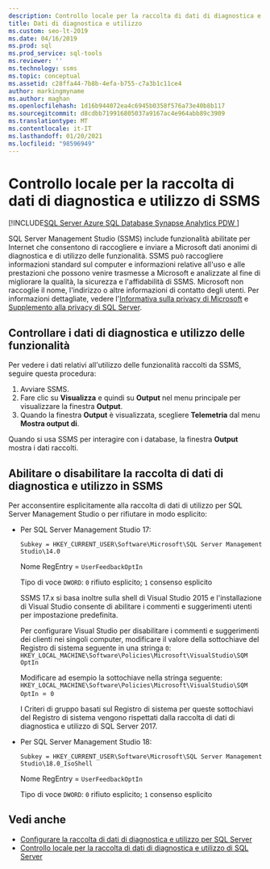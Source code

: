 ```yaml
---
description: Controllo locale per la raccolta di dati di diagnostica e utilizzo di SSMS
title: Dati di diagnostica e utilizzo
ms.custom: seo-lt-2019
ms.date: 04/16/2019
ms.prod: sql
ms.prod_service: sql-tools
ms.reviewer: ''
ms.technology: ssms
ms.topic: conceptual
ms.assetid: c28ffa44-7b8b-4efa-b755-c7a3b1c11ce4
author: markingmyname
ms.author: maghan
ms.openlocfilehash: 1d16b944072ea4c6945b0358f576a73e40b8b117
ms.sourcegitcommit: d8cdbb719916805037a9167ac4e964abb89c3909
ms.translationtype: MT
ms.contentlocale: it-IT
ms.lasthandoff: 01/20/2021
ms.locfileid: "98596949"
---
```

# <a name="local-audit-for-ssms-usage-and-diagnostic-data-collection"></a>Controllo locale per la raccolta di dati di diagnostica e utilizzo di SSMS
[!INCLUDE[SQL Server Azure SQL Database Synapse Analytics PDW ](../includes/applies-to-version/sql-asdb-asdbmi-asa-pdw.md)]

SQL Server Management Studio (SSMS) include funzionalità abilitate per Internet che consentono di raccogliere e inviare a Microsoft dati anonimi di diagnostica e di utilizzo delle funzionalità. SSMS può raccogliere informazioni standard sul computer e informazioni relative all'uso e alle prestazioni che possono venire trasmesse a Microsoft e analizzate al fine di migliorare la qualità, la sicurezza e l'affidabilità di SSMS. Microsoft non raccoglie il nome, l'indirizzo o altre informazioni di contatto degli utenti. Per informazioni dettagliate, vedere l'[Informativa sulla privacy di Microsoft](https://privacy.microsoft.com/privacystatement) e [Supplemento alla privacy di SQL Server](../sql-server/sql-server-privacy.md).

## <a name="audit-feature-usage-and-diagnostic-data"></a>Controllare i dati di diagnostica e utilizzo delle funzionalità

Per vedere i dati relativi all'utilizzo delle funzionalità raccolti da SSMS, seguire questa procedura:

1.  Avviare SSMS.
2.  Fare clic su **Visualizza** e quindi su **Output** nel menu principale per visualizzare la finestra **Output**. 
3.  Quando la finestra **Output** è visualizzata, scegliere **Telemetria** dal menu **Mostra output di**.

Quando si usa SSMS per interagire con i database, la finestra **Output** mostra i dati raccolti.

## <a name="enable-or-disable-usage-and-diagnostic-data-collection-in-ssms"></a>Abilitare o disabilitare la raccolta di dati di diagnostica e utilizzo in SSMS

Per acconsentire esplicitamente alla raccolta di dati di utilizzo per SQL Server Management Studio o per rifiutare in modo esplicito:

- Per SQL Server Management Studio 17:

  `Subkey = HKEY_CURRENT_USER\Software\Microsoft\SQL Server Management Studio\14.0`

  Nome RegEntry = `UserFeedbackOptIn`

  Tipo di voce `DWORD`: `0` rifiuto esplicito; `1` consenso esplicito

  SSMS 17.x si basa inoltre sulla shell di Visual Studio 2015 e l'installazione di Visual Studio consente di abilitare i commenti e suggerimenti utenti per impostazione predefinita.  

  Per configurare Visual Studio per disabilitare i commenti e suggerimenti dei clienti nei singoli computer, modificare il valore della sottochiave del Registro di sistema seguente in una stringa `0`: `HKEY_LOCAL_MACHINE\Software\Policies\Microsoft\VisualStudio\SQM OptIn`

  Modificare ad esempio la sottochiave nella stringa seguente:  
  `HKEY_LOCAL_MACHINE\Software\Policies\Microsoft\VisualStudio\SQM OptIn `=` 0`

  I Criteri di gruppo basati sul Registro di sistema per queste sottochiavi del Registro di sistema vengono rispettati dalla raccolta di dati di diagnostica e utilizzo di SQL Server 2017.

- Per SQL Server Management Studio 18:

  `Subkey = HKEY_CURRENT_USER\Software\Microsoft\SQL Server Management Studio\18.0_IsoShell`

  Nome RegEntry = `UserFeedbackOptIn`

  Tipo di voce `DWORD`: `0` rifiuto esplicito; `1` consenso esplicito

## <a name="see-also"></a>Vedi anche

- [Configurare la raccolta di dati di diagnostica e utilizzo per SQL Server](../sql-server/usage-and-diagnostic-data-configuration-for-sql-server.md)
- [Controllo locale per la raccolta di dati di diagnostica e utilizzo di SQL Server](../sql-server/usage-and-diagnostic-data-in-local-audit.md)